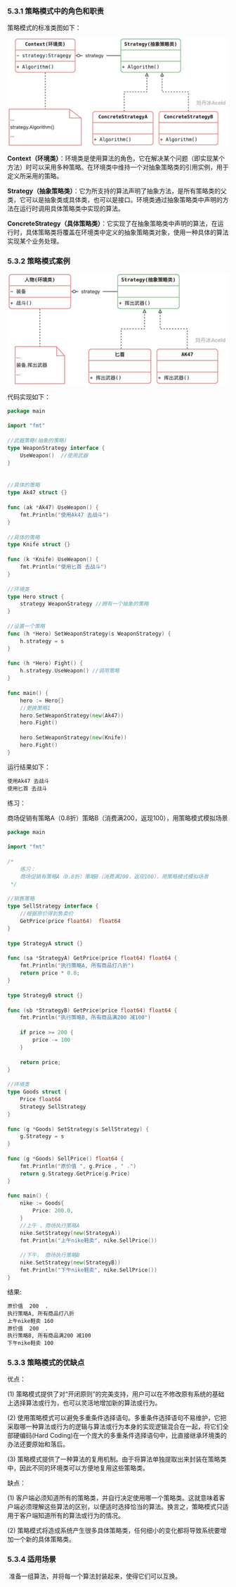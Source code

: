 ### 5.3.1 策略模式中的角色和职责

策略模式的标准类图如下：

![img](image/1657165666787-22e84d8c-fdd2-49c5-89ca-c1dd629083b8.jpeg)



**Context（环境类）**：环境类是使用算法的角色，它在解决某个问题（即实现某个方法）时可以采用多种策略。在环境类中维持一个对抽象策略类的引用实例，用于定义所采用的策略。

**Strategy（抽象策略类）**：它为所支持的算法声明了抽象方法，是所有策略类的父类，它可以是抽象类或具体类，也可以是接口。环境类通过抽象策略类中声明的方法在运行时调用具体策略类中实现的算法。

**ConcreteStrategy（具体策略类）**：它实现了在抽象策略类中声明的算法，在运行时，具体策略类将覆盖在环境类中定义的抽象策略类对象，使用一种具体的算法实现某个业务处理。



### 5.3.2 策略模式案例

![img](image/1657165787446-4d88fb97-bdb9-4da5-aa4b-003bec7f366b.jpeg)

代码实现如下：

```go
package main

import "fmt"

//武器策略(抽象的策略)
type WeaponStrategy interface {
	UseWeapon()  //使用武器
}


//具体的策略
type Ak47 struct {}

func (ak *Ak47) UseWeapon() {
	fmt.Println("使用Ak47 去战斗")
}

//具体的策略
type Knife struct {}

func (k *Knife) UseWeapon() {
	fmt.Println("使用匕首 去战斗")
}

//环境类
type Hero struct {
	strategy WeaponStrategy //拥有一个抽象的策略
}

//设置一个策略
func (h *Hero) SetWeaponStrategy(s WeaponStrategy) {
	h.strategy = s
}

func (h *Hero) Fight() {
	h.strategy.UseWeapon() //调用策略
}

func main() {
	hero := Hero{}
	//更换策略1
	hero.SetWeaponStrategy(new(Ak47))
	hero.Fight()

	hero.SetWeaponStrategy(new(Knife))
	hero.Fight()
}
```

运行结果如下：

```bash
使用Ak47 去战斗
使用匕首 去战斗
```



练习：

​	商场促销有策略A（0.8折）策略B（消费满200，返现100），用策略模式模拟场景

```go
package main

import "fmt"

/*
	练习：
	商场促销有策略A（0.8折）策略B（消费满200，返现100），用策略模式模拟场景
 */

//销售策略
type SellStrategy interface {
	//根据原价得到售卖价
	GetPrice(price float64)	 float64
}

type StrategyA struct {}

func (sa *StrategyA) GetPrice(price float64) float64 {
	fmt.Println("执行策略A, 所有商品打八折")
	return price * 0.8;
}

type StrategyB struct {}

func (sb *StrategyB) GetPrice(price float64) float64 {
	fmt.Println("执行策略B, 所有商品满200 减100")

	if price >= 200 {
		price -= 100
	}

	return price;
}

//环境类
type Goods struct {
	Price float64
	Strategy SellStrategy
}

func (g *Goods) SetStrategy(s SellStrategy) {
	g.Strategy = s
}

func (g *Goods) SellPrice() float64 {
	fmt.Println("原价值 ", g.Price , " .")
	return g.Strategy.GetPrice(g.Price)
}

func main() {
	nike := Goods{
		Price: 200.0,
	}
	//上午 ，商场执行策略A
	nike.SetStrategy(new(StrategyA))
	fmt.Println("上午nike鞋卖", nike.SellPrice())

	//下午， 商场执行策略B
	nike.SetStrategy(new(StrategyB))
	fmt.Println("下午nike鞋卖", nike.SellPrice())
}
```

结果:

```bash
原价值  200  .
执行策略A, 所有商品打八折
上午nike鞋卖 160
原价值  200  .
执行策略B, 所有商品满200 减100
下午nike鞋卖 100
```

### 5.3.3 策略模式的优缺点

优点：

(1) 策略模式提供了对“开闭原则”的完美支持，用户可以在不修改原有系统的基础上选择算法或行为，也可以灵活地增加新的算法或行为。

(2) 使用策略模式可以避免多重条件选择语句。多重条件选择语句不易维护，它把采取哪一种算法或行为的逻辑与算法或行为本身的实现逻辑混合在一起，将它们全部硬编码(Hard Coding)在一个庞大的多重条件选择语句中，比直接继承环境类的办法还要原始和落后。

(3) 策略模式提供了一种算法的复用机制。由于将算法单独提取出来封装在策略类中，因此不同的环境类可以方便地复用这些策略类。



缺点：

(1) 客户端必须知道所有的策略类，并自行决定使用哪一个策略类。这就意味着客户端必须理解这些算法的区别，以便适时选择恰当的算法。换言之，策略模式只适用于客户端知道所有的算法或行为的情况。

(2) 策略模式将造成系统产生很多具体策略类，任何细小的变化都将导致系统要增加一个新的具体策略类。



### 5.3.4 适用场景

​	准备一组算法，并将每一个算法封装起来，使得它们可以互换。